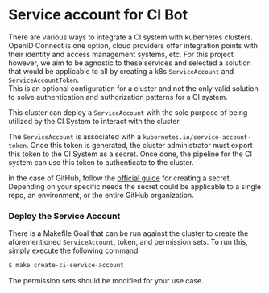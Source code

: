 # Service account for CI Bot

There are various ways to integrate a CI system with kubernetes clusters. OpenID Connect is one option, cloud providers offer 
integration points with their identity and access management systems, etc. For this project however, we aim to be agnostic 
to these services and selected a solution that would be applicable to all by creating a k8s `ServiceAccount` and `ServiceAccountToken`.  
This is an optional configuration for a cluster and not the only valid solution to solve authentication and 
authorization patterns for a CI system.

This cluster can deploy a `ServiceAccount` with the sole purpose of being utilized by the 
CI System to interact with the cluster.

The `ServiceAccount` is associated with a `kubernetes.io/service-account-token`.
Once this token is generated, the cluster administrator must export this token to the
CI System as a secret.  Once done, the pipeline for the CI system can use this token to authenticate 
to the cluster.

In the case of GitHub, follow the [official guide](https://docs.github.com/en/actions/security-guides/encrypted-secrets#about-encrypted-secrets)
for creating a secret. Depending on your specific needs the secret could be applicable to a single repo,
an environment, or the entire GitHub organization.

### Deploy the Service Account

There is a Makefile Goal that can be run against the cluster to create the aforementioned `ServiceAccount`, token,
and permission sets. To run this, simply execute the following command:
```bash
$ make create-ci-service-account
```

The permission sets should be modified for your use case.